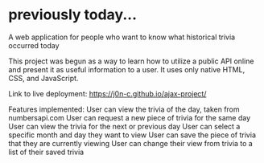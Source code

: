 # previously today...

A web application for people who want to know what historical trivia occurred today

This project was begun as a way to learn how to utilize a public API online and present it as
useful information to a user. It uses only native HTML, CSS, and JavaScript.

Link to live deployment:
https://j0n-c.github.io/ajax-project/

Features implemented:
User can view the trivia of the day, taken from numbersapi.com
User can request a new piece of trivia for the same day
User can view the trivia for the next or previous day
User can select a specific month and day they want to view
User can save the piece of trivia that they are currently viewing
User can change their view from trivia to a list of their saved trivia
